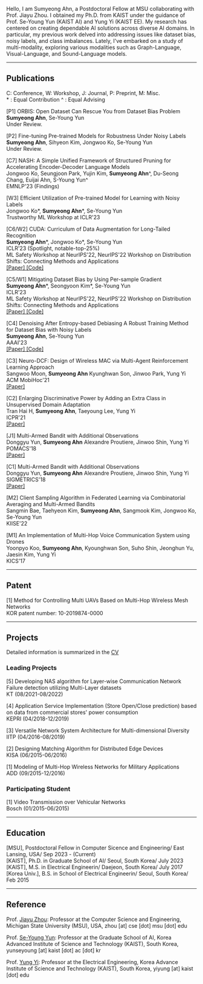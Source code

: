Hello, I am Sumyeong Ahn, a Postdoctoral Fellow at MSU collaborating with Prof. Jiayu Zhou. I obtained my Ph.D. from KAIST under the guidance of Prof. Se-Young Yun (KAIST AI) and Yung Yi (KAIST EE). My research has centered on creating dependable AI solutions across diverse AI domains. In particular, my previous work delved into addressing issues like dataset bias, noisy labels, and class imbalances. Lately, I've embarked on a study of multi-modality, exploring various modalities such as Graph-Language, Visual-Language, and Sound-Language models.

---

## Publications
C: Conference, W: Workshop, J: Journal, P: Preprint, M: Misc.   
\* : Equal Contribution  \^ : Equal Advising

[P1] ORBIS: Open Dataset Can Rescue You from Dataset Bias Problem  
**Sumyeong Ahn**, Se-Young Yun  
Under Review.  

[P2] Fine-tuning Pre-trained Models for Robustness Under Noisy Labels  
**Sumyeong Ahn**, Sihyeon Kim, Jongwoo Ko, Se-Young Yun  
Under Review.  


[C7] NASH: A Simple Unified Framework of Structured Pruning for Accelerating Encoder-Decoder Language Models  
Jongwoo Ko, Seungjoon Park, Yujin Kim, **Sumyeong Ahn**^, Du-Seong Chang, Euijai Ahn, S-Young Yun^   
EMNLP'23 (Findings)


[W3] Efficient Utilization of Pre-trained Model for Learning with Noisy Labels  
Jongwoo Ko\*, **Sumyeong Ahn**\*, Se-Young Yun  
Trustworthy ML Workshop at ICLR'23  


[C6/W2] CUDA: Curriculum of Data Augmentation for Long-Tailed Recognition  
**Sumyeong Ahn**\*, Jongwoo Ko\*, Se-Young Yun  
ICLR'23 (Spotlight, notable-top-25%)  
ML Safety Workshop at NeurIPS'22, NeurIPS'22 Workshop on Distribution Shifts: Connecting Methods and Applications  
<a href="https://openreview.net/forum?id=5yrzySCFlM1"> [Paper] </a> <a href="https://github.com/sumyeongahn/CUDA_LTR"> [Code] </a>


[C5/W1] Mitigating Dataset Bias by Using Per-sample Gradient  
**Sumyeong Ahn**\*, Seongyoon Kim\*, Se-Young Yun  
ICLR'23  
ML Safety Workshop at NeurIPS'22, NeurIPS'22 Workshop on Distribution Shifts: Connecting Methods and Applications  
<a href="https://openreview.net/forum?id=wMCCObWq-FI"> [Paper] </a> <a href="https://github.com/sumyeongahn/PGD"> [Code] </a>

[C4] Denoising After Entropy-based Debiasing A Robust Training Method for Dataset Bias with Noisy Labels  
**Sumyeong Ahn**, Se-Young Yun  
AAAI'23  
<a href="https://arxiv.org/abs/2212.01189"> [Paper] </a> <a href="https://github.com/sumyeongahn/DENEB"> [Code] </a>

[C3] Neuro-DCF: Design of Wireless MAC via Multi-Agent Reinforcement Learning Approach  
Sangwoo Moon, **Sumyeong Ahn** Kyunghwan Son, Jinwoo Park, Yung Yi  
ACM MobiHoc'21  
<a href="https://dl.acm.org/doi/10.1145/3466772.3467043"> [Paper] </a>

[C2] Enlarging Discriminative Power by Adding an Extra Class in Unsupervised Domain Adaptation  
Tran Hai H, **Sumyeong Ahn**, Taeyoung Lee, Yung Yi  
ICPR'21  
<a href="https://ieeexplore.ieee.org/document/9412249"> [Paper] </a>

[J1] Multi-Armed Bandit with Additional Observations  
Donggyu Yun, **Sumyeong Ahn** Alexandre Proutiere, Jinwoo Shin, Yung Yi  
POMACS'18  
<a href="https://dl.acm.org/doi/10.1145/3179416"> [Paper] </a>

[C1] Multi-Armed Bandit with Additional Observations  
Donggyu Yun, **Sumyeong Ahn** Alexandre Proutiere, Jinwoo Shin, Yung Yi  
SIGMETRICS'18  
<a href="https://dl.acm.org/doi/abs/10.1145/3292040.3219639"> [Paper] </a>

[M2] Client Sampling Algorithm in Federated Learning via Combinatorial Averaging and Multi-Armed Bandits  
Sangmin Bae, Taehyeon Kim, **Sumyeong Ahn**, Sangmook Kim, Jongwoo Ko, Se-Young Yun  
KIISE'22

[M1] An Implementation of Multi-Hop Voice Communication System using Drones  
Yoonpyo Koo, **Sumyeong Ahn**, Kyounghwan Son, Suho Shin, Jeonghun Yu, Jaesin Kim, Yung Yi  
KICS'17


---

## Patent

[1] Method for Controlling Multi UAVs Based on Multi-Hop Wireless Mesh Networks  
KOR patent number: 10-2019874-0000

---

## Projects

Detailed information is summarized in the <a href="CV.pdf"> CV</a>

### Leading Projects

[5] Developing NAS algorithm for Layer-wise Communication Network Failure detection utilizing Multi-Layer datasets  
KT (08/2021-08/2022)

[4] Application Service Implementation (Store Open/Close prediction) based on data from commercial stores' power consumption  
KEPRI (04/2018-12/2019)

[3] Versatile Network System Architecture for Multi-dimensional Diversity  
IITP (04/2016-08/2019)

[2] Designing Matching Algorithm for Distributed Edge Devices  
KISA (06/2015-06/2016)

[1] Modeling of Multi-Hop Wireless Networks for Military Applications  
ADD (09/2015-12/2016)

### Participating Student
[1] Video Transmission over Vehicular Networks  
Bosch (01/2015-06/2015)


---

## Education

[MSU], Postdoctoral Fellow in Computer Sicence and Engineering/ East Lansing, USA/ Sep 2023 - (Current)  
[KAIST], Ph.D. in Graduate School of AI/ Seoul, South Korea/ July 2023   
[KAIST], M.S. in Electrical Engineerin/ Daejeon, South Korea/ July 2017  
[Korea Univ.], B.S. in School of Electrical Engineerin/ Seoul, South Korea/ Feb 2015  


---

## Reference


Prof. <a href="https://jiayuzhou.github.io">Jiayu Zhou</a>: Professor at the Computer Science and Engineering, Michigan State University (MSU), USA, zhou [at] cse [dot] msu [dot] edu  


Prof. <a href="https://fbsqkd.github.io">Se-Young Yun</a>: Professor at the Graduate School of AI, Korea Advanced Institute of Science and Technology (KAIST), South Korea, yunseyoung [at] kaist [dot] ac [dot] kr  
  
  
Prof. <a href="https://yung-web.github.io/home/">Yung Yi</a>: Professor at the Electrical Engineering, Korea Advance Institute of Science and Technology (KAIST), South Korea, yiyung [at] kaist [dot] edu
